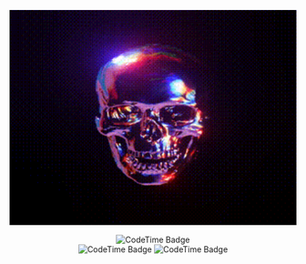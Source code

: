 <p align="center">
  <img src="https://github.com/HD-29139/EventsControl/blob/main/assets/what.gif" width="720">
</p>

<div align="center">
  <img href="https://codetime.dev" alt="CodeTime Badge" src="https://img.shields.io/endpoint?style=plastic&color=222&url=https%3A%2F%2Fapi.codetime.dev%2Fshield%3Fid%3D32586%26project%3DEvents%26in=0" width="320px">
  <br>
  <img alt="CodeTime Badge" src="https://skillicons.dev/icons?i=cs" width="30px">
  <img href="https://codetime.dev" alt="CodeTime Badge" src="https://img.shields.io/endpoint?style=flat-square&color=222&url=https%3A%2F%2Fapi.codetime.dev%2Fshield%3Fid%3D32586%26project%3D%26in=0" width="220px">
</div>
